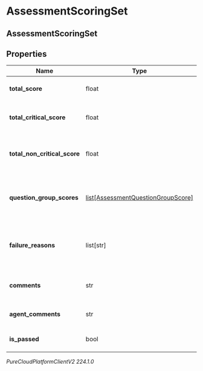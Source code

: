 # AssessmentScoringSet

## AssessmentScoringSet

## Properties

|Name | Type | Description | Notes|
|------------ | ------------- | ------------- | -------------|
| **total_score** | float | The total score of the answers | [optional] |
| **total_critical_score** | float | The total score for the critical questions | [optional] |
| **total_non_critical_score** | float | The total score for the non-critical questions | [optional] |
| **question_group_scores** | [list[AssessmentQuestionGroupScore]](AssessmentQuestionGroupScore) | The individual scores for each question group | |
| **failure_reasons** | list[str] | If the assessment was not passed, the reasons for failure. | [optional] |
| **comments** | str | Comments provided for these answers. | [optional] |
| **agent_comments** | str | Comments provided by agent. | [optional] |
| **is_passed** | bool | True if the assessment was passed | [optional] |



_PureCloudPlatformClientV2 224.1.0_
